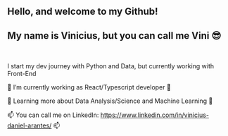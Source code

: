 ## Hello, and welcome to my Github!
## My name is Vinicius, but you can call me Vini 😎

<br/>

I start my dev journey with Python and Data, but currently working with Front-End
<br/>

🎨 I’m currently working as React/Typescript developer 🎨

🤖 Learning more about Data Analysis/Science and Machine Learning 🤖

📫 You can call me on LinkedIn: https://www.linkedin.com/in/vinicius-daniel-arantes/ 📫
